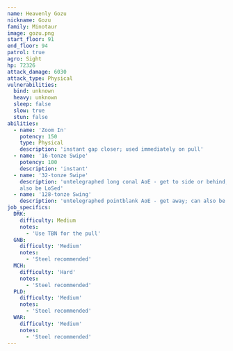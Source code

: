```yaml
---
name: Heavenly Gozu
nickname: Gozu
family: Minotaur
image: gozu.png
start_floor: 91
end_floor: 94
patrol: true
agro: Sight
hp: 72326
attack_damage: 6030
attack_type: Physical
vulnerabilities:
  bind: unknown
  heavy: unknown
  sleep: false
  slow: true
  stun: false
abilities:
  - name: 'Zoom In'
    potency: 150
    type: Physical
    description: 'instant gap closer; used immediately on pull'
  - name: '16-tonze Swipe'
    potency: 100
    description: 'instant'
  - name: '32-tonze Swipe'
    description: 'untelegraphed long conal AoE - get to side or behind; can
    also be LoSed'
  - name: '128-tonze Swing'
    description: 'untelegraphed pointblank AoE - get away; can also be LoSed'
job_specifics:
  DRK:
    difficulty: Medium
    notes:
      - 'Use TBN for the pull'
  GNB:
    difficulty: 'Medium'
    notes:
      - 'Steel recommended'
  MCH:
    difficulty: 'Hard'
    notes:
      - 'Steel recommended'
  PLD:
    difficulty: 'Medium'
    notes:
      - 'Steel recommended'
  WAR:
    difficulty: 'Medium'
    notes:
      - 'Steel recommended'
---
```

